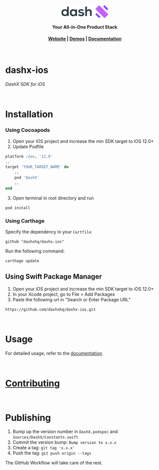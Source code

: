 <p align="center">
    <br />
    <a href="https://dashx.com"><img src="https://raw.githubusercontent.com/dashxhq/brand-book/master/assets/logo-black-text-color-icon@2x.png" alt="DashX" height="40" /></a>
    <br />
    <br />
    <strong>Your All-in-One Product Stack</strong>
</p>

<div align="center">
  <h4>
    <a href="https://dashx.com">Website</a>
    <span> | </span>
    <a href="https://dashxdemo.com">Demos</a>
    <span> | </span>
    <a href="https://docs.dashx.com/developer">Documentation</a>
  </h4>
</div>

<br />

# dashx-ios

_DashX SDK for iOS_

&emsp;

# Installation

### Using Cocoapods

1. Open your iOS project and increase the min SDK target to iOS 12.0+
2. Update Podfile

```ruby
platform :ios, '12.0'
..
target 'YOUR_TARGET_NAME' do
    ..
    pod 'DashX'
    ..
end
```

3. Open terminal in root directory and run

```sh
pod install
```

### Using Carthage

Specify the dependency in your `Cartfile`:

```
github "dashxhq/dashx-ios"
```

Run the following command:

```sh
carthage update
```

## Using Swift Package Manager

1. Open your iOS project and increase the min SDK target to iOS 12.0+
2. In your Xcode project, go to File > Add Packages
3. Paste the following url in "Search or Enter Package URL"

```
https://github.com/dashxhq/dashx-ios.git
```

&emsp;

# Usage

For detailed usage, refer to the [documentation](https://docs.dashx.com/developer).

&emsp;

# [Contributing](/docs/CONTRIBUTING.md)

&emsp;

# Publishing

1. Bump up the version number in `DashX.podspec` and `Sources/DashX/Constants.swift`
2. Commit the version bump: `Bump version to x.x.x`
3. Create a tag: `git tag 'x.x.x'`
4. Push the tag: `git push origin --tags`

The GitHub Workflow will take care of the rest.
